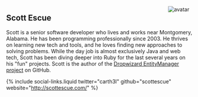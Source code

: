 ---
---

<img src='{{ "/content_contributors/images/scott.png" | relative_url }}' alt="avatar" style="float:right; margin:10px;" />

## Scott Escue

Scott is a senior software developer who lives and works near Montgomery, Alabama. He has been programming professionally since 2003. He thrives on learning new tech and tools, and he loves finding new approaches to solving problems. While the day job is almost exclusively Java and web tech, Scott has been diving deeper into Ruby for the last several years on his "fun" projects. Scott is the author of the [Dropwizard EntityManager project](http://scottescue.com/dropwizard-entitymanager/) on GitHub. 

{% include social-links.liquid twitter="carth3l" github="scottescue" website="http://scottescue.com/" %}

<div style="clear:both;"></div>
